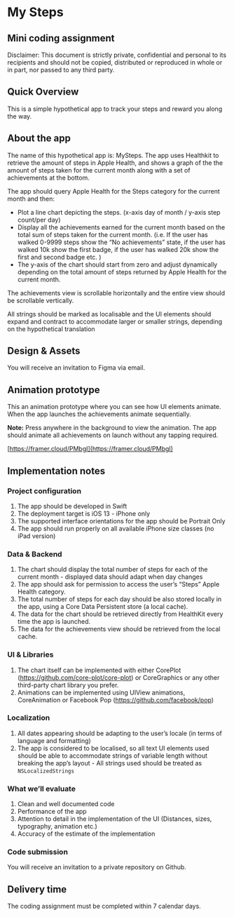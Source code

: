 # My Steps


## Mini coding assignment

Disclaimer:
This document is strictly private, confidential and personal to its recipients and should not be copied, distributed or reproduced in whole or in part, nor passed to any third party.

## Quick Overview

This is a simple hypothetical app to track your steps and reward you along the way.

## About the app

The name of this hypothetical app is: MySteps. The app uses Healthkit to retrieve the amount of steps in Apple Health, and shows a graph of the the amount of steps taken for the current month along with a set of achievements at the bottom. 

The app should query Apple Health for the Steps category for the current month and then:

- Plot a line chart depicting the steps. (x-axis day of month / y-axis step count/per day)
- Display all the achievements earned for the current month based on the total sum of steps taken for the current month. (i.e. If the user has walked 0-9999 steps show the “No achievements” state, if the user has walked 10k show the first badge, if the user has walked 20k show the first and second badge etc.  )
- The y-axis of the chart should start from zero and adjust dynamically  depending on the total amount of steps returned by Apple Health for the current month.

The achievements view is scrollable horizontally and the entire view should be scrollable vertically.

All strings should be marked as localisable and the UI elements should expand and contract to accommodate larger or smaller strings, depending on the hypothetical translation

## Design & Assets
You will receive an invitation to Figma via email.

## Animation prototype
This an animation prototype where you can see how UI elements animate. When the app launches the achievements animate sequentially. 

**Note:** Press anywhere in the background to view the animation. The app should animate all achievements on launch without any tapping required.

[https://framer.cloud/PMbgI](https://framer.cloud/PMbgI)



## Implementation notes

### Project configuration
1. The app should be developed in Swift
2. The deployment target is iOS 13 - iPhone only
3. The supported interface orientations for the app should be Portrait Only
4. The app should run properly on all available iPhone size classes (no iPad version)


### Data & Backend
1. The chart should display the total number of steps for each of the current month - displayed data should adapt when day changes
2. The app should ask for permission to access the user’s “Steps” Apple Health category.
3. The total number of steps for each day should be also stored locally in the app, using a Core Data Persistent store (a local cache).
4. The data for the chart should be retrieved directly from HealthKit every time the app is launched.
5. The data for the achievements view should be retrieved from the local cache.

### UI & Libraries
1. The chart itself can be implemented with either CorePlot (https://github.com/core-plot/core-plot) or CoreGraphics or any other third-party chart library you prefer.
2. Animations can be implemented using UIView animations, CoreAnimation or Facebook Pop (https://github.com/facebook/pop)

### Localization
1. All dates appearing should be adapting to the user’s locale (in terms of language and formatting)
2. The app is considered to be localised, so all text UI elements used should be able to accommodate strings of variable length without breaking the app’s layout - All strings used should be treated as `NSLocalizedStrings`

### What we’ll evaluate
1. Clean and well documented code
2. Performance of the app
3. Attention to detail in the implementation of the UI (Distances, sizes, typography, animation etc.)
4. Accuracy of the estimate of the implementation

### Code submission
You will receive an invitation to a private repository on Github.

## Delivery time
The coding assignment must be completed within 7 calendar days.
